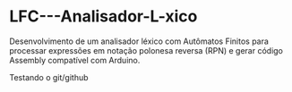 # LFC---Analisador-L-xico
Desenvolvimento de um analisador léxico com Autômatos Finitos para processar expressões em notação polonesa reversa (RPN) e gerar código Assembly compatível com Arduino.


Testando o git/github 